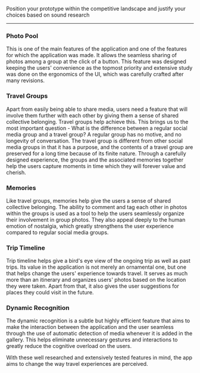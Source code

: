 Position your prototype within the competitive landscape and justify your choices based on sound research
___
### Photo Pool
This is one of the main features of the application and one of the features for which the application was made. It allows the seamless sharing of photos among a group at the click of a button. This feature was designed keeping the users' convenience as the topmost priority and extensive study was done on the ergonomics of the UI, which was carefully crafted after many revisions.

### Travel Groups
Apart from easily being able to share media, users need a feature that will involve them further with each other by giving them a sense of shared collective belonging. Travel groups help achieve this. This brings us to the most important question - What is the difference between a regular social media group and a travel group? A regular group has no motive, and no longevity of conversation. The travel group is different from other social media groups in that it has a purpose, and the contents of a travel group are preserved for a long time because of its finite nature. Through a carefully designed experience, the groups and the associated memories together help the users capture moments in time which they will forever value and cherish.

### Memories
Like travel groups, memories help give the users a sense of shared collective belonging. The ability to comment and tag each other in photos within the groups is used as a tool to help the users seamlessly organize their involvement in group photos. They also appeal deeply to the human emotion of nostalgia, which greatly strengthens the user experience compared to regular social media groups.

### Trip Timeline
Trip timeline helps give a bird's eye view of the ongoing trip as well as past trips. Its value in the application is not merely an ornamental one, but one that helps change the users' experience towards travel. It serves as much more than an itinerary and organizes users' photos based on the location they were taken. Apart from that, it also gives the user suggestions for places they could visit in the future.

### Dynamic Recognition
The dynamic recognition is a subtle but highly efficient feature that aims to make the interaction between the application and the user seamless through the use of automatic detection of media whenever it is added in the gallery. This helps eliminate unnecessary gestures and interactions to greatly reduce the cognitive overload on the users.

With these well researched and extensively tested features in mind, the app aims to change the way travel experiences are perceived.